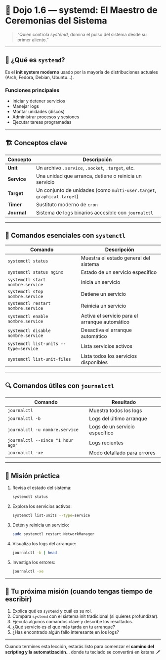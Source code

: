 # 🧭 Dojo 1.6 — systemd: El Maestro de Ceremonias del Sistema

> “Quien controla _systemd_, domina el pulso del sistema desde su primer aliento.”

---

## 🧠 ¿Qué es `systemd`?

Es el **init system moderno** usado por la mayoría de distribuciones actuales (Arch, Fedora, Debian, Ubuntu...).

### Funciones principales

- Iniciar y detener servicios
- Manejar logs
- Montar unidades (discos)
- Administrar procesos y sesiones
- Ejecutar tareas programadas

---

## 🏗️ Conceptos clave

| Concepto    | Descripción                                                            |
| ----------- | ---------------------------------------------------------------------- |
| **Unit**    | Un archivo `.service`, `.socket`, `.target`, etc.                      |
| **Service** | Una unidad que arranca, detiene o reinicia un servicio                 |
| **Target**  | Un conjunto de unidades (como `multi-user.target`, `graphical.target`) |
| **Timer**   | Sustituto moderno de `cron`                                            |
| **Journal** | Sistema de logs binarios accesible con `journalctl`                    |

---

## 🔧 Comandos esenciales con `systemctl`

| Comando                               | Descripción                                    |
| ------------------------------------- | ---------------------------------------------- |
| `systemctl status`                    | Muestra el estado general del sistema          |
| `systemctl status nginx`              | Estado de un servicio específico               |
| `systemctl start nombre.service`      | Inicia un servicio                             |
| `systemctl stop nombre.service`       | Detiene un servicio                            |
| `systemctl restart nombre.service`    | Reinicia un servicio                           |
| `systemctl enable nombre.service`     | Activa el servicio para el arranque automático |
| `systemctl disable nombre.service`    | Desactiva el arranque automático               |
| `systemctl list-units --type=service` | Lista servicios activos                        |
| `systemctl list-unit-files`           | Lista todos los servicios disponibles          |

---

## 🔍 Comandos útiles con `journalctl`

| Comando                           | Resultado                      |
| --------------------------------- | ------------------------------ |
| `journalctl`                      | Muestra todos los logs         |
| `journalctl -b`                   | Logs del último arranque       |
| `journalctl -u nombre.service`    | Logs de un servicio específico |
| `journalctl --since "1 hour ago"` | Logs recientes                 |
| `journalctl -xe`                  | Modo detallado para errores    |

---

## 🧪 Misión práctica

1. Revisa el estado del sistema:

   ```bash
   systemctl status
   ```

2. Explora los servicios activos:

   ```bash
   systemctl list-units --type=service
   ```

3. Detén y reinicia un servicio:

   ```bash
   sudo systemctl restart NetworkManager
   ```

4. Visualiza los logs del arranque:

   ```bash
   journalctl -b | head
   ```

5. Investiga los errores:

   ```bash
   journalctl -xe
   ```

---

## 🎯 Tu próxima misión (cuando tengas tiempo de escribir)

1. Explica qué es `systemd` y cuál es su rol.
2. Compara `systemd` con el sistema init tradicional (si quieres profundizar).
3. Ejecuta algunos comandos clave y describe los resultados.
4. ¿Qué servicio es el que más tarda en tu arranque?
5. ¿Has encontrado algún fallo interesante en los logs?

---

Cuando termines esta lección, estarás listo para comenzar el **camino del scripting y la automatización**...
donde tu teclado se convertirá en katana 🗡️
